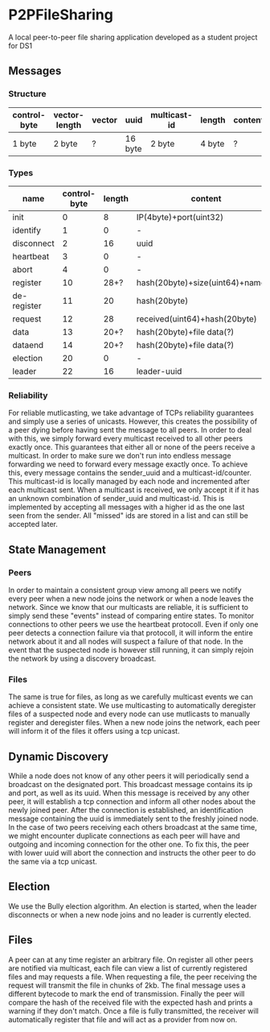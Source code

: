 # P2PFileSharing
A local peer-to-peer file sharing application developed as a student project for DS1

## Messages
### Structure
|control-byte|vector-length|vector|uuid|multicast-id|length|content|
|------------|-------------|------|----|--|------|-------|
|1 byte|2 byte|?|16 byte|2 byte|4 byte|?|
### Types
|name|control-byte|length|content|
|----|------------|------|-------|
|init|0|8|IP(4byte)+port(uint32)|
|identify|1|0|-|
|disconnect|2|16|uuid|
|heartbeat|3|0|-|
|abort|4|0|-|
|register|10|28+?|hash(20byte)+size(uint64)+name(?)|
|de-register|11|20|hash(20byte)|
|request|12|28|received(uint64)+hash(20byte)|
|data|13|20+?|hash(20byte)+file data(?)|
|dataend|14|20+?|hash(20byte)+file data(?)|
|election|20|0|-|
|leader|22|16|leader-uuid|
### Reliability
For reliable mutlicasting, we take advantage of TCPs reliability guarantees and simply use a series of unicasts. However, this creates the possibility of a peer dying before having sent the message to all peers. In order to deal with this, we simply forward every multicast received to all other peers exactly once. This guarantees that either all or none of the peers receive a multicast. In order to make sure we don't run into endless message forwarding we need to forward every message exactly once. To achieve this, every message contains the sender_uuid and a multicast-id/counter. This multicast-id is locally managed by each node and incremented after each multicast sent. When a multicast is received, we only accept it if it has an unknown combination of sender_uuid and multicast-id. This is implemented by accepting all messages with a higher id as the one last seen from the sender. All "missed" ids are stored in a list and can still be accepted later.

## State Management
### Peers
In order to maintain a consistent group view among all peers we notify every peer when a new node joins the network or when a node leaves the network. Since we know that our multicasts are reliable, it is sufficient to simply send these "events" instead of comparing entire states. To monitor connections to other peers we use the heartbeat protocoll. Even if only one peer detects a connection failure via that protocoll, it will inform the entire network about it and all nodes will suspect a failure of that node. In the event that the suspected node is however still running, it can simply rejoin the network by using a discovery broadcast.
### Files
The same is true for files, as long as we carefully multicast events we can achieve a consistent state. We use multicasting to automatically deregister files of a suspected node and every node can use mutlicasts to manually register and deregister files. When a new node joins the network, each peer will inform it of the files it offers using a tcp unicast.

## Dynamic Discovery
While a node does not know of any other peers it will periodically send a broadcast on the designated port. This broadcast message contains its ip and port, as well as its uuid. When this message is received by any other peer, it will establish a tcp connection and inform all other nodes about the newly joined peer. After the connection is established, an identification message containing the uuid is immediately sent to the freshly joined node. In the case of two peers receiving each others broadcast at the same time, we might encounter duplicate connections as each peer will have and outgoing and incoming connection for the other one. To fix this, the peer with lower uuid will abort the connection and instructs the other peer to do the same via a tcp unicast.

## Election
We use the Bully election algorithm. An election is started, when the leader disconnects or when a new node joins and no leader is currently elected.

## Files
A peer can at any time register an arbitrary file. On register all other peers are notified via multicast, each file can view a list of currently registered files and may requests a file. When requesting a file, the peer receiving the request will transmit the file in chunks of 2kb. The final message uses a different bytecode to mark the end of transmission. Finally the peer will compare the hash of the received file with the expected hash and prints a warning if they don't match. Once a file is fully transmitted, the receiver will automatically register that file and will act as a provider from now on.
